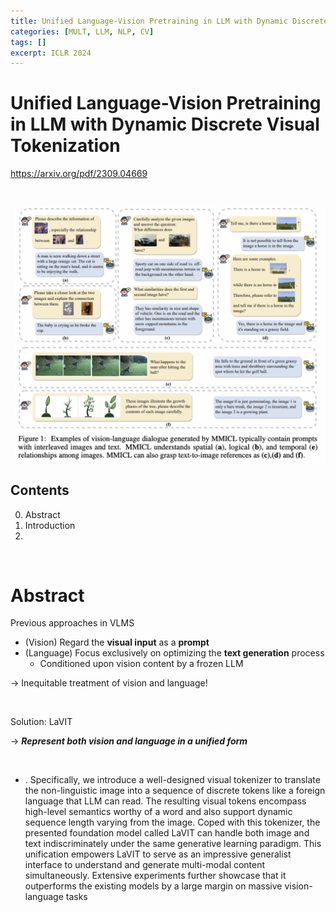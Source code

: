 ```yaml
---
title: Unified Language-Vision Pretraining in LLM with Dynamic Discrete Visual Tokenization
categories: [MULT, LLM, NLP, CV]
tags: []
excerpt: ICLR 2024
---
```


<script src="https://cdn.mathjax.org/mathjax/latest/MathJax.js?config=TeX-AMS-MML_HTMLorMML" type="text/javascript"></script>

# Unified Language-Vision Pretraining in LLM with Dynamic Discrete Visual Tokenization

https://arxiv.org/pdf/2309.04669

<br>

![figure2](/assets/img/llm/img568.png)

## Contents

0. Abstract
1. Introduction
2. 

<br>

# Abstract

Previous approaches in VLMS

- (Vision) Regard the **visual input** as a **prompt**
- (Language) Focus exclusively on optimizing the **text generation** process
  - Conditioned upon vision content by a frozen LLM

$\rightarrow$ Inequitable treatment of vision and language!

<br>

Solution: LaVIT

$\rightarrow$ ***Represent both vision and language in a unified form***

<br>

- . Specifically, we introduce a well-designed visual tokenizer to translate the non-linguistic image into a sequence of discrete tokens like a foreign language that LLM can read. The resulting visual tokens encompass high-level semantics worthy of a word and also support dynamic sequence length varying from the image. Coped with this tokenizer, the presented foundation model called LaVIT can handle both image and text indiscriminately under the same generative learning paradigm. This unification empowers LaVIT to serve as an impressive generalist interface to understand and generate multi-modal content simultaneously. Extensive experiments further showcase that it outperforms the existing models by a large margin on massive vision-language tasks
